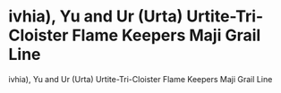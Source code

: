 # ivhia), Yu and Ur (Urta) Urtite-Tri-Cloister Flame Keepers Maji Grail Line

ivhia), Yu and Ur (Urta) Urtite-Tri-Cloister Flame Keepers Maji Grail Line